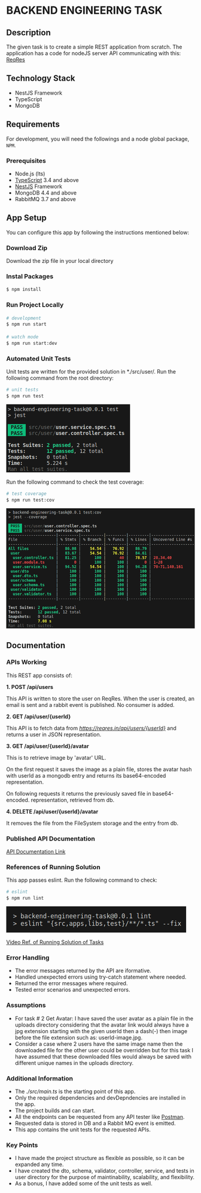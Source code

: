 # **BACKEND ENGINEERING TASK**

## Description

The given task is to create a simple REST application from scratch. The application has a code for nodeJS server API communicating with this: [ReqRes](https://reqres.in/)

## Technology Stack

- NestJS Framework
- TypeScript
- MongoDB

## Requirements

For development, you will need the followings and a node global package, `NPM`.

### Prerequisites

- Node.js (lts)
- [TypeScript](https://www.typescriptlang.org/docs/) 3.4 and above
- [NestJS](https://docs.nestjs.com/) Framework
- MongoDB 4.4 and above
- RabbitMQ 3.7 and above

## App Setup

You can configure this app by following the instructions mentioned below:

### Download Zip

Download the zip file in your local directory

### Instal Packages

```bash
$ npm install
```

### Run Project Locally

```bash
# development
$ npm run start

# watch mode
$ npm run start:dev
```

### Automated Unit Tests

Unit tests are written for the provided solution in *./src/user/. Run the following command from the root directory:

```bash
# unit tests
$ npm run test
```
![Unit Tests](./references/test.png)

Run the following command to check the test coverage:

```bash
# test coverage
$ npm run test:cov
```

![Unit Tests Coverage](./references/cov.png)

## Documentation

### APIs Working

This REST app consists of:

**1. POST /api/users**

This API is written to store the user on ReqRes. When the user is created, an email is sent and a rabbit event is published. No consumer is added.

**2. GET /api/user/{userId}**

This API is to fetch data from _https://reqres.in/api/users/{userId}_ and returns a user in JSON representation.

**3. GET /api/user/{userId}/avatar**

This is to retrieve image by 'avatar' URL.

On the first request it saves the image as a plain file, stores the avatar hash with userId as a mongodb entry and returns its base64-encoded representation.

On following requests it returns the previously saved file in base64-encoded. representation, retrieved from db.

**4. DELETE /api/user/{userId}/avatar**

It removes the file from the FileSystem storage and the entry from db.

### Published API Documentation

[API Documentation Link](https://documenter.getpostman.com/view/29288262/2sA3Bn4rkD)

### References of Running Solution

This app passes eslint. Run the following command to check:

```bash
# eslint
$ npm run lint
```

![Eslint](./references/lint.png)

[Video Ref. of Running Solution of Tasks](https://www.loom.com/share/e4eb863f89ab4549bfe29ea5ed0f774b?sid=ed6ecb9c-9ac0-49dd-9afa-dc45153f0401)

### Error Handling

- The error messages returned by the API are iformative. 
- Handled unexpected errors using try-catch statement where needed.
- Returned the error messages where required.
- Tested error scenarios and unexpected errors.

### Assumptions

- For task # 2 Get Avatar: I have saved the user avatar as a plain file in the uploads directory considering that the avatar link would always have a jpg extension starting with the given userId then a dash(-) then image before the file extension such as: userId-image.jpg.
- Consider a case where 2 users have the same image name then the downloaded file for the other user could be overridden but for this task I have assumed that these downloaded files would always be saved with different unique names in the uploads directory.

### Additional Information

- The _./src/main.ts_ is the starting point of this app.
- Only the required dependencies and devDepndencies are installed in the app.  
- The project builds and can start.
- All the endpoints can be requested from any API tester like [Postman](https://www.postman.com/).
- Requested data is stored in DB and a Rabbit MQ event is emitted.
- This app contains the unit tests for the requested APIs.

### Key Points

- I have made the project structure as flexible as possible, so it can be expanded any time.
- I have created the dto, schema, validator, controller, service, and tests in user directory for the purpose of maintinability, scalability, and flexibility.
- As a bonus, I have added some of the unit tests as well.
